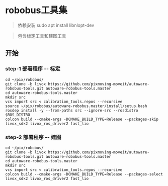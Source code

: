
# robobus工具集
> 依赖安装
sudo apt install libnlopt-dev

> 包含标定工具和建图工具

## 开始
### step-1 部署程序 -- 标定
```shell
cd ~/pix/robobus/
git clone -b livox https://github.com/pixmoving-moveit/autoware-robobus-tools.git autoware-robobus-tools.master
cd autoware-robobus-tools.master
mkdir src
vcs import src < calibration_tools.repos --recursive
source ~/pix/robobus/autoware-robobus.master/install/setup.bash 
rosdep install -y --from-paths src --ignore-src --rosdistro $ROS_DISTRO
colcon build --cmake-args -DCMAKE_BUILD_TYPE=Release --packages-skip  livox_sdk2 livox_ros_driver2 fast_lio
```

### step-2 部署程序 -- 建图

```shell
cd ~/pix/robobus/
git clone -b livox https://github.com/pixmoving-moveit/autoware-robobus-tools.git autoware-robobus-tools.master
cd autoware-robobus-tools.master
mkdir src
vcs import src < calibration_tools.repos --recursive
colcon build --cmake-args -DCMAKE_BUILD_TYPE=Release --packages-select livox_sdk2 livox_ros_driver2 fast_lio
```